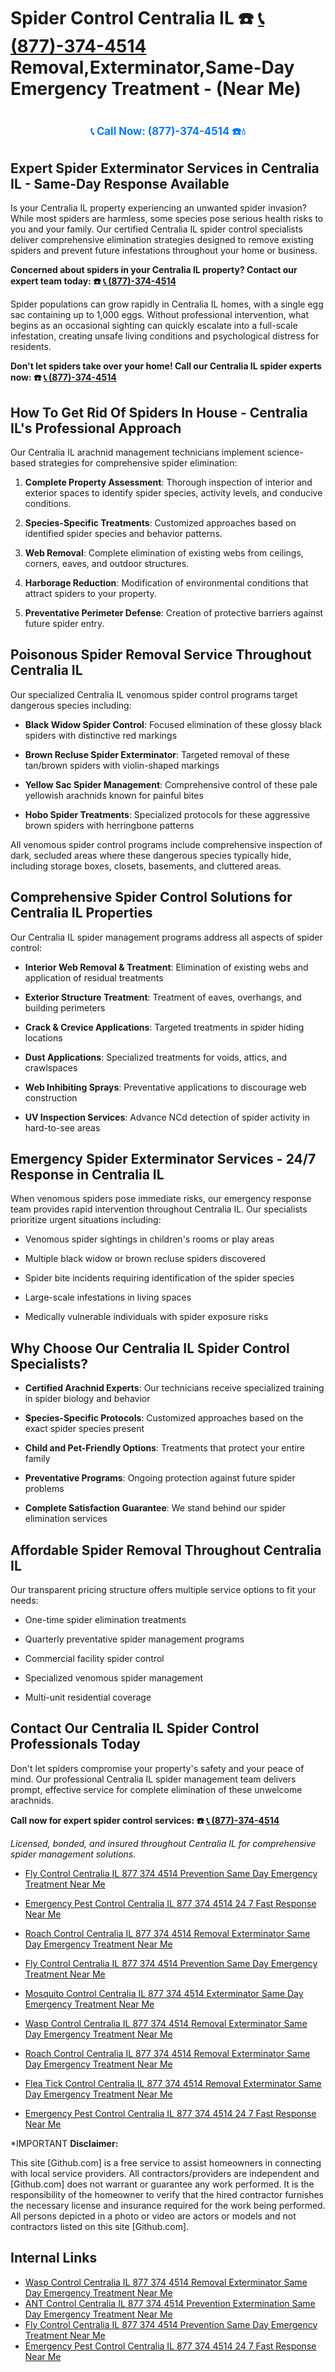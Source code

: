 # Spider Control Centralia IL ☎️ [📞 (877)-374-4514](https://pest-control-4514.netlify.app) Removal,Exterminator,Same-Day Emergency Treatment - (Near Me)
# 

<p align="center" style="font-size: 1.2em; font-weight: bold; margin: 20px 0;">
  <a href="https://pest-control-4514.netlify.app" target="_blank" style="color: #007BFF; text-decoration: none;">📞 Call Now: (877)-374-4514 ☎️💧</a>
</p>

## Expert Spider Exterminator Services in Centralia IL - Same-Day Response Available

Is your Centralia IL property experiencing an unwanted spider invasion? While most spiders are harmless, some species pose serious health risks to you and your family. Our certified Centralia IL spider control specialists deliver comprehensive elimination strategies designed to remove existing spiders and prevent future infestations throughout your home or business.

**Concerned about spiders in your Centralia IL property? Contact our expert team today: ☎️ [📞 (877)-374-4514](https://pest-control-4514.netlify.app)**

Spider populations can grow rapidly in Centralia IL homes, with a single egg sac containing up to 1,000 eggs. Without professional intervention, what begins as an occasional sighting can quickly escalate into a full-scale infestation, creating unsafe living conditions and psychological distress for residents.

**Don't let spiders take over your home! Call our Centralia IL spider experts now: ☎️ [📞 (877)-374-4514](https://pest-control-4514.netlify.app)**

## How To Get Rid Of Spiders In House - Centralia IL's Professional Approach

Our Centralia IL arachnid management technicians implement science-based strategies for comprehensive spider elimination:

1. **Complete Property Assessment**: Thorough inspection of interior and exterior spaces to identify spider species, activity levels, and conducive conditions.

2. **Species-Specific Treatments**: Customized approaches based on identified spider species and behavior patterns.

3. **Web Removal**: Complete elimination of existing webs from ceilings, corners, eaves, and outdoor structures.

4. **Harborage Reduction**: Modification of environmental conditions that attract spiders to your property.

5. **Preventative Perimeter Defense**: Creation of protective barriers against future spider entry.

## Poisonous Spider Removal Service Throughout Centralia IL

Our specialized Centralia IL venomous spider control programs target dangerous species including:

- **Black Widow Spider Control**: Focused elimination of these glossy black spiders with distinctive red markings

- **Brown Recluse Spider Exterminator**: Targeted removal of these tan/brown spiders with violin-shaped markings

- **Yellow Sac Spider Management**: Comprehensive control of these pale yellowish arachnids known for painful bites

- **Hobo Spider Treatments**: Specialized protocols for these aggressive brown spiders with herringbone patterns

All venomous spider control programs include comprehensive inspection of dark, secluded areas where these dangerous species typically hide, including storage boxes, closets, basements, and cluttered areas.

## Comprehensive Spider Control Solutions for Centralia IL Properties

Our Centralia IL spider management programs address all aspects of spider control:

- **Interior Web Removal & Treatment**: Elimination of existing webs and application of residual treatments

- **Exterior Structure Treatment**: Treatment of eaves, overhangs, and building perimeters

- **Crack & Crevice Applications**: Targeted treatments in spider hiding locations

- **Dust Applications**: Specialized treatments for voids, attics, and crawlspaces

- **Web Inhibiting Sprays**: Preventative applications to discourage web construction

- **UV Inspection Services**: Advance NCd detection of spider activity in hard-to-see areas

## Emergency Spider Exterminator Services - 24/7 Response in Centralia IL

When venomous spiders pose immediate risks, our emergency response team provides rapid intervention throughout Centralia IL. Our specialists prioritize urgent situations including:

- Venomous spider sightings in children's rooms or play areas

- Multiple black widow or brown recluse spiders discovered

- Spider bite incidents requiring identification of the spider species

- Large-scale infestations in living spaces

- Medically vulnerable individuals with spider exposure risks

## Why Choose Our Centralia IL Spider Control Specialists?

- **Certified Arachnid Experts**: Our technicians receive specialized training in spider biology and behavior

- **Species-Specific Protocols**: Customized approaches based on the exact spider species present

- **Child and Pet-Friendly Options**: Treatments that protect your entire family

- **Preventative Programs**: Ongoing protection against future spider problems

- **Complete Satisfaction Guarantee**: We stand behind our spider elimination services

## Affordable Spider Removal Throughout Centralia IL

Our transparent pricing structure offers multiple service options to fit your needs:

- One-time spider elimination treatments

- Quarterly preventative spider management programs

- Commercial facility spider control

- Specialized venomous spider management

- Multi-unit residential coverage

## Contact Our Centralia IL Spider Control Professionals Today

Don't let spiders compromise your property's safety and your peace of mind. Our professional Centralia IL spider management team delivers prompt, effective service for complete elimination of these unwelcome arachnids.

**Call now for expert spider control services: ☎️ [📞 (877)-374-4514](https://pest-control-4514.netlify.app)**

*Licensed, bonded, and insured throughout Centralia IL for comprehensive spider management solutions.*


- [Fly Control Centralia IL 877 374 4514 Prevention Same Day Emergency Treatment Near Me](https://github.com/allyoucaneatsushiin/pest-control/blob/main/Fly-Control-Centralia-IL-877-374-4514-Prevention-Same-Day-Emergency-Treatment-Near-Me.md)
- [Emergency Pest Control Centralia IL 877 374 4514 24 7 Fast Response Near Me](https://github.com/allyoucaneatsushiin/pest-control/blob/main/Emergency-Pest-Control-Centralia-IL-877-374-4514-24-7-Fast-Response-Near-Me.md)
- [Roach Control Centralia IL 877 374 4514 Removal Exterminator Same Day Emergency Treatment Near Me](https://github.com/allyoucaneatsushiin/pest-control/blob/main/Roach-Control-Centralia-IL-877-374-4514-Removal-Exterminator-Same-Day-Emergency-Treatment-Near-Me.md)


- [Fly Control Centralia IL 877 374 4514 Prevention Same Day Emergency Treatment Near Me](https://github.com/allyoucaneatsushiin/pest-control/blob/main/Fly-Control-Centralia-IL-877-374-4514-Prevention-Same-Day-Emergency-Treatment-Near-Me.md)
- [Mosquito Control Centralia IL 877 374 4514 Exterminator Same Day Emergency Treatment Near Me](https://github.com/allyoucaneatsushiin/pest-control/blob/main/Mosquito-Control-Centralia-IL-877-374-4514-Exterminator-Same-Day-Emergency-Treatment-Near-Me.md)
- [Wasp Control Centralia IL 877 374 4514 Removal Exterminator Same Day Emergency Treatment Near Me](https://github.com/allyoucaneatsushiin/pest-control/blob/main/Wasp-Control-Centralia-IL-877-374-4514-Removal-Exterminator-Same-Day-Emergency-Treatment-Near-Me.md)


- [Roach Control Centralia IL 877 374 4514 Removal Exterminator Same Day Emergency Treatment Near Me](https://github.com/allyoucaneatsushiin/pest-control/blob/main/Roach-Control-Centralia-IL-877-374-4514-Removal-Exterminator-Same-Day-Emergency-Treatment-Near-Me.md)
- [Flea Tick Control Centralia IL 877 374 4514 Removal Exterminator Same Day Emergency Treatment Near Me](https://github.com/allyoucaneatsushiin/pest-control/blob/main/Flea-Tick-Control-Centralia-IL-877-374-4514-Removal-Exterminator-Same-Day-Emergency-Treatment-Near-Me.md)
- [Emergency Pest Control Centralia IL 877 374 4514 24 7 Fast Response Near Me](https://github.com/allyoucaneatsushiin/pest-control/blob/main/Emergency-Pest-Control-Centralia-IL-877-374-4514-24-7-Fast-Response-Near-Me.md)


*IMPORTANT **Disclaimer:**  

This site [Github.com] is a free service to assist homeowners in connecting with local service providers. All contractors/providers are independent and [Github.com] does not warrant or guarantee any work performed. It is the responsibility of the homeowner to verify that the hired contractor furnishes the necessary license and insurance required for the work being performed. All persons depicted in a photo or video are actors or models and not contractors listed on this site [Github.com].


## Internal Links
- [Wasp Control Centralia IL 877 374 4514 Removal Exterminator Same Day Emergency Treatment Near Me](https://github.com/allyoucaneatsushiin/pest-control/blob/main/Wasp-Control-Centralia-IL-877-374-4514-Removal-Exterminator-Same-Day-Emergency-Treatment-Near-Me.md)
- [ANT Control Centralia IL 877 374 4514 Prevention Extermination Same Day Emergency Treatment Near Me](https://github.com/allyoucaneatsushiin/pest-control/blob/main/ANT-Control-Centralia-IL-877-374-4514-Prevention-Extermination-Same-Day-Emergency-Treatment-Near-Me.md)
- [Fly Control Centralia IL 877 374 4514 Prevention Same Day Emergency Treatment Near Me](https://github.com/allyoucaneatsushiin/pest-control/blob/main/Fly-Control-Centralia-IL-877-374-4514-Prevention-Same-Day-Emergency-Treatment-Near-Me.md)
- [Emergency Pest Control Centralia IL 877 374 4514 24 7 Fast Response Near Me](https://github.com/allyoucaneatsushiin/pest-control/blob/main/Emergency-Pest-Control-Centralia-IL-877-374-4514-24-7-Fast-Response-Near-Me.md)

